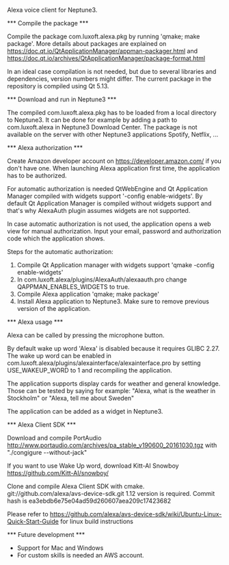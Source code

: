 
Alexa voice client for Neptune3.

*** Compile the package ***

 Compile the package com.luxoft.alexa.pkg by running 'qmake; make package'. More details about packages are explained on
 https://doc.qt.io/QtApplicationManager/appman-packager.html and https://doc.qt.io/archives/QtApplicationManager/package-format.html

 In an ideal case compilation is not needed, but due to several libraries and dependencies, version numbers might differ.
 The current package in the repository is compiled using Qt 5.13.


*** Download and run in Neptune3 ***

 The compiled com.luxoft.alexa.pkg has to be loaded from a local directory to Neptune3.
 It can be done for example by adding a path to com.luxoft.alexa in Neptune3 Download Center.
 The package is not available on the server with other Neptune3 applications Spotify, Netflix, ...


*** Alexa authorization ***

 Create Amazon developer account on https://developer.amazon.com/ if you don't have one.
 When launching Alexa application first time, the application has to be authorized.

 For automatic authorization is needed QtWebEngine and Qt Application Manager compiled with
 widgets support '-config enable-widgets'. By default Qt Application Manager is compiled without widgets support
 and that's why AlexaAuth plugin assumes widgets are not supported.

 In case automatic authorization is not used, the application opens a web view for manual authorization. Input your email,
 password and authorization code which the application shows.

 Steps for the automatic authorization:
 1) Compile Qt Application manager with widgets support 'qmake -config enable-widgets'
 2) In com.luxoft.alexa/plugins/AlexaAuth/alexaauth.pro change QAPPMAN_ENABLES_WIDGETS to true.
 3) Compile Alexa application 'qmake; make package'
 4) Install Alexa application to Neptune3. Make sure to remove previous version of the application.


*** Alexa usage ***

 Alexa can be called by pressing the microphone button.

 By default wake up word 'Alexa' is disabled because it requires GLIBC 2.27.
 The wake up word can be enabled in com.luxoft.alexa/plugins/alexainterface/alexainterface.pro by setting
 USE_WAKEUP_WORD to 1 and recompiling the application.

 The application supports display cards for weather and general knowledge.
 Those can be tested by saying for example: "Alexa, what is the weather in Stockholm" or "Alexa, tell me about Sweden"

 The application can be added as a widget in Neptune3.


*** Alexa Client SDK ***

 Download and compile PortAudio http://www.portaudio.com/archives/pa_stable_v190600_20161030.tgz
 with "./congigure --without-jack"

 If you want to use Wake Up word, download Kitt-AI Snowboy https://github.com/Kitt-AI/snowboy/

 Clone and compile Alexa Client SDK with cmake. git://github.com/alexa/avs-device-sdk.git
 1.12 version is required. Commit hash is ea3ebdb6e75e04ad59d260607aea209c17423682

 Please refer to https://github.com/alexa/avs-device-sdk/wiki/Ubuntu-Linux-Quick-Start-Guide for linux
 build instructions


*** Future development ***

 - Support for Mac and Windows
 - For custom skills is needed an AWS account.



